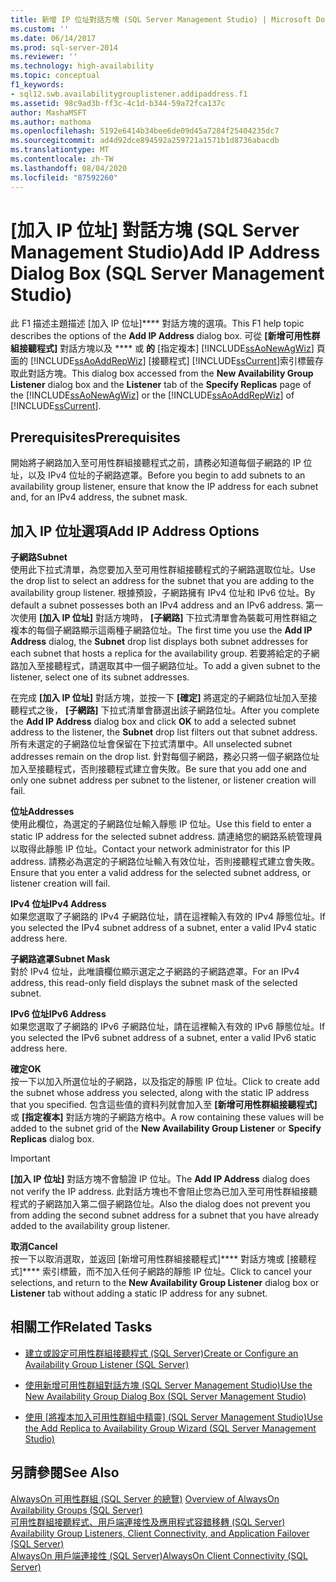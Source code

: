 ```yaml
---
title: 新增 IP 位址對話方塊 (SQL Server Management Studio) | Microsoft Docs
ms.custom: ''
ms.date: 06/14/2017
ms.prod: sql-server-2014
ms.reviewer: ''
ms.technology: high-availability
ms.topic: conceptual
f1_keywords:
- sql12.swb.availabilitygrouplistener.addipaddress.f1
ms.assetid: 98c9ad3b-ff3c-4c1d-b344-59a72fca137c
author: MashaMSFT
ms.author: mathoma
ms.openlocfilehash: 5192e6414b34bee6de09d45a7284f25404235dc7
ms.sourcegitcommit: ad4d92dce894592a259721a1571b1d8736abacdb
ms.translationtype: MT
ms.contentlocale: zh-TW
ms.lasthandoff: 08/04/2020
ms.locfileid: "87592260"
---
```

# <a name="add-ip-address-dialog-box-sql-server-management-studio"></a><span data-ttu-id="ed438-102">[加入 IP 位址] 對話方塊 (SQL Server Management Studio)</span><span class="sxs-lookup"><span data-stu-id="ed438-102">Add IP Address Dialog Box (SQL Server Management Studio)</span></span>
  <span data-ttu-id="ed438-103"> 此 F1 描述主題描述 [加入 IP 位址\]\*\*\** 對話方塊的選項。</span><span class="sxs-lookup"><span data-stu-id="ed438-103">This F1 help topic describes the options of the **Add IP Address** dialog box.</span></span> <span data-ttu-id="ed438-104">可從 **[新增可用性群組接聽程式]** 對話方塊以及 \*\*\*\* 或 **的** [指定複本] [!INCLUDE[ssAoNewAgWiz](../../../includes/ssaonewagwiz-md.md)] 頁面的 [!INCLUDE[ssAoAddRepWiz](../../../includes/ssaoaddrepwiz-md.md)] [接聽程式] [!INCLUDE[ssCurrent](../../../includes/sscurrent-md.md)]索引標籤存取此對話方塊。</span><span class="sxs-lookup"><span data-stu-id="ed438-104">This dialog box accessed from the **New Availability Group Listener** dialog box and the **Listener** tab of the **Specify Replicas** page of the [!INCLUDE[ssAoNewAgWiz](../../../includes/ssaonewagwiz-md.md)] or the [!INCLUDE[ssAoAddRepWiz](../../../includes/ssaoaddrepwiz-md.md)] of [!INCLUDE[ssCurrent](../../../includes/sscurrent-md.md)].</span></span>  
  
## <a name="prerequisites"></a><span data-ttu-id="ed438-105">Prerequisites</span><span class="sxs-lookup"><span data-stu-id="ed438-105">Prerequisites</span></span>  
 <span data-ttu-id="ed438-106">開始將子網路加入至可用性群組接聽程式之前，請務必知道每個子網路的 IP 位址，以及 IPv4 位址的子網路遮罩。</span><span class="sxs-lookup"><span data-stu-id="ed438-106">Before you begin to add subnets to an availability group listener, ensure that know the IP address for each subnet and, for an IPv4 address, the subnet mask.</span></span>  
  
##  <a name="add-ip-address-options"></a><a name="PageOptions"></a> <span data-ttu-id="ed438-107">加入 IP 位址選項</span><span class="sxs-lookup"><span data-stu-id="ed438-107">Add IP Address Options</span></span>  
 <span data-ttu-id="ed438-108">**子網路**</span><span class="sxs-lookup"><span data-stu-id="ed438-108">**Subnet**</span></span>  
 <span data-ttu-id="ed438-109">使用此下拉式清單，為您要加入至可用性群組接聽程式的子網路選取位址。</span><span class="sxs-lookup"><span data-stu-id="ed438-109">Use the drop list to select an address for the subnet that you are adding to the availability group listener.</span></span> <span data-ttu-id="ed438-110">根據預設，子網路擁有 IPv4 位址和 IPv6 位址。</span><span class="sxs-lookup"><span data-stu-id="ed438-110">By default a subnet possesses both an IPv4 address and an IPv6 address.</span></span> <span data-ttu-id="ed438-111">第一次使用 **[加入 IP 位址]** 對話方塊時， **[子網路]** 下拉式清單會為裝載可用性群組之複本的每個子網路顯示這兩種子網路位址。</span><span class="sxs-lookup"><span data-stu-id="ed438-111">The first time you use the **Add IP Address** dialog,  the **Subnet** drop list displays both subnet addresses for each subnet that hosts a replica for the availability group.</span></span> <span data-ttu-id="ed438-112">若要將給定的子網路加入至接聽程式，請選取其中一個子網路位址。</span><span class="sxs-lookup"><span data-stu-id="ed438-112">To add a given subnet to the listener, select one of its subnet addresses.</span></span>  
  
 <span data-ttu-id="ed438-113">在完成 **[加入 IP 位址]** 對話方塊，並按一下 **[確定]** 將選定的子網路位址加入至接聽程式之後， **[子網路]** 下拉式清單會篩選出該子網路位址。</span><span class="sxs-lookup"><span data-stu-id="ed438-113">After you complete the **Add IP Address** dialog box and click **OK** to add a selected subnet address to the listener, the **Subnet** drop list filters out that subnet address.</span></span> <span data-ttu-id="ed438-114">所有未選定的子網路位址會保留在下拉式清單中。</span><span class="sxs-lookup"><span data-stu-id="ed438-114">All unselected subnet addresses remain on the drop list.</span></span> <span data-ttu-id="ed438-115">針對每個子網路，務必只將一個子網路位址加入至接聽程式，否則接聽程式建立會失敗。</span><span class="sxs-lookup"><span data-stu-id="ed438-115">Be sure that you add one and only one subnet address per subnet to the listener, or listener creation will fail.</span></span>  
  
 <span data-ttu-id="ed438-116">**位址**</span><span class="sxs-lookup"><span data-stu-id="ed438-116">**Addresses**</span></span>  
 <span data-ttu-id="ed438-117">使用此欄位，為選定的子網路位址輸入靜態 IP 位址。</span><span class="sxs-lookup"><span data-stu-id="ed438-117">Use this field to enter a static IP address for the selected subnet address.</span></span> <span data-ttu-id="ed438-118">請連絡您的網路系統管理員以取得此靜態 IP 位址。</span><span class="sxs-lookup"><span data-stu-id="ed438-118">Contact your network administrator for this IP address.</span></span> <span data-ttu-id="ed438-119">請務必為選定的子網路位址輸入有效位址，否則接聽程式建立會失敗。</span><span class="sxs-lookup"><span data-stu-id="ed438-119">Ensure that you enter a valid address for the selected subnet address, or listener creation will fail.</span></span>  
  
 <span data-ttu-id="ed438-120">**IPv4 位址**</span><span class="sxs-lookup"><span data-stu-id="ed438-120">**IPv4 Address**</span></span>  
 <span data-ttu-id="ed438-121">如果您選取了子網路的 IPv4 子網路位址，請在這裡輸入有效的 IPv4 靜態位址。</span><span class="sxs-lookup"><span data-stu-id="ed438-121">If you selected the IPv4 subnet address of a subnet, enter a valid IPv4 static address here.</span></span>  
  
 <span data-ttu-id="ed438-122">**子網路遮罩**</span><span class="sxs-lookup"><span data-stu-id="ed438-122">**Subnet Mask**</span></span>  
 <span data-ttu-id="ed438-123">對於 IPv4 位址，此唯讀欄位顯示選定之子網路的子網路遮罩。</span><span class="sxs-lookup"><span data-stu-id="ed438-123">For an IPv4 address, this read-only field displays the subnet mask of the selected subnet.</span></span>  
  
 <span data-ttu-id="ed438-124">**IPv6 位址**</span><span class="sxs-lookup"><span data-stu-id="ed438-124">**IPv6 Address**</span></span>  
 <span data-ttu-id="ed438-125">如果您選取了子網路的 IPv6 子網路位址，請在這裡輸入有效的 IPv6 靜態位址。</span><span class="sxs-lookup"><span data-stu-id="ed438-125">If you selected the IPv6 subnet address of a subnet, enter a valid IPv6 static address here.</span></span>  
  
 <span data-ttu-id="ed438-126">**確定**</span><span class="sxs-lookup"><span data-stu-id="ed438-126">**OK**</span></span>  
 <span data-ttu-id="ed438-127">按一下以加入所選位址的子網路，以及指定的靜態 IP 位址。</span><span class="sxs-lookup"><span data-stu-id="ed438-127">Click to create add the subnet whose address you selected, along with the static IP address that you specified.</span></span> <span data-ttu-id="ed438-128">包含這些值的資料列就會加入至 **[新增可用性群組接聽程式]** 或 **[指定複本]** 對話方塊的子網路方格中。</span><span class="sxs-lookup"><span data-stu-id="ed438-128">A row containing these values will be added to the subnet grid of the **New Availability Group Listener** or **Specify Replicas** dialog box.</span></span>  
  
> [!IMPORTANT]  
>  <span data-ttu-id="ed438-129">**[加入 IP 位址]** 對話方塊不會驗證 IP 位址。</span><span class="sxs-lookup"><span data-stu-id="ed438-129">The **Add IP Address** dialog does not verify the IP address.</span></span> <span data-ttu-id="ed438-130">此對話方塊也不會阻止您為已加入至可用性群組接聽程式的子網路加入第二個子網路位址。</span><span class="sxs-lookup"><span data-stu-id="ed438-130">Also the dialog does not prevent you from adding the second subnet address for a subnet that you have already added to the availability group listener.</span></span>  
  
 <span data-ttu-id="ed438-131">**取消**</span><span class="sxs-lookup"><span data-stu-id="ed438-131">**Cancel**</span></span>  
 <span data-ttu-id="ed438-132">按一下以取消選取，並返回 [新增可用性群組接聽程式]\*\*\*\* 對話方塊或 [接聽程式]\*\*\*\* 索引標籤，而不加入任何子網路的靜態 IP 位址。</span><span class="sxs-lookup"><span data-stu-id="ed438-132">Click to cancel your selections, and return to the **New Availability Group Listener** dialog box or **Listener** tab without adding a static IP address for any subnet.</span></span>  
  
  
##  <a name="related-tasks"></a><a name="RelatedTasks"></a> <span data-ttu-id="ed438-133">相關工作</span><span class="sxs-lookup"><span data-stu-id="ed438-133">Related Tasks</span></span>  
  
-   [<span data-ttu-id="ed438-134">建立或設定可用性群組接聽程式 &#40;SQL Server&#41;</span><span class="sxs-lookup"><span data-stu-id="ed438-134">Create or Configure an Availability Group Listener &#40;SQL Server&#41;</span></span>](create-or-configure-an-availability-group-listener-sql-server.md)  
  
-   [<span data-ttu-id="ed438-135">使用新增可用性群組對話方塊 &#40;SQL Server Management Studio&#41;</span><span class="sxs-lookup"><span data-stu-id="ed438-135">Use the New Availability Group Dialog Box &#40;SQL Server Management Studio&#41;</span></span>](use-the-new-availability-group-dialog-box-sql-server-management-studio.md)  
  
-   <span data-ttu-id="ed438-136">[使用 [將複本加入可用性群組中精靈] &#40;SQL Server Management Studio&#41;](use-the-add-replica-to-availability-group-wizard-sql-server-management-studio.md)</span><span class="sxs-lookup"><span data-stu-id="ed438-136">[Use the Add Replica to Availability Group Wizard &#40;SQL Server Management Studio&#41;](use-the-add-replica-to-availability-group-wizard-sql-server-management-studio.md)</span></span>  
  
  
## <a name="see-also"></a><span data-ttu-id="ed438-137">另請參閱</span><span class="sxs-lookup"><span data-stu-id="ed438-137">See Also</span></span>  
 <span data-ttu-id="ed438-138">[AlwaysOn 可用性群組 &#40;SQL Server 的總覽&#41;](overview-of-always-on-availability-groups-sql-server.md) </span><span class="sxs-lookup"><span data-stu-id="ed438-138">[Overview of AlwaysOn Availability Groups &#40;SQL Server&#41;](overview-of-always-on-availability-groups-sql-server.md) </span></span>  
 <span data-ttu-id="ed438-139">[可用性群組接聽程式、用戶端連接性及應用程式容錯移轉 &#40;SQL Server&#41;](../../listeners-client-connectivity-application-failover.md) </span><span class="sxs-lookup"><span data-stu-id="ed438-139">[Availability Group Listeners, Client Connectivity, and Application Failover &#40;SQL Server&#41;](../../listeners-client-connectivity-application-failover.md) </span></span>  
 [<span data-ttu-id="ed438-140">AlwaysOn 用戶端連接性 (SQL Server)</span><span class="sxs-lookup"><span data-stu-id="ed438-140">AlwaysOn Client Connectivity (SQL Server)</span></span>](always-on-client-connectivity-sql-server.md)  
  
  
